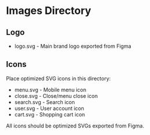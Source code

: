 # Images Directory

## Logo

- logo.svg - Main brand logo exported from Figma

## Icons

Place optimized SVG icons in this directory:

- menu.svg - Mobile menu icon
- close.svg - Close/menu close icon
- search.svg - Search icon
- user.svg - User account icon
- cart.svg - Shopping cart icon

All icons should be optimized SVGs exported from Figma.
